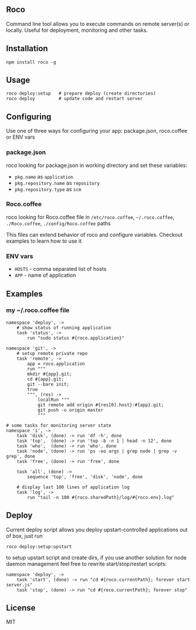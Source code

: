 ## Roco

Command line tool allows you to execute commands on remote server(s) or locally.
Useful for deployment, monitoring and other tasks.

## Installation

    npm install roco -g

## Usage

    roco deploy:setup   # prepare deploy (create directories)
    roco deploy         # update code and restart server

## Configuring

Use one of three ways for configuring your app: package.json, roco.coffee or ENV vars

### package.json

roco looking for package.json in working directory and set these variables:

- `pkg.name` as `application`
- `pkg.repository.name` as `repository`
- `pkg.repository.type` as `scm`

### Roco.coffee

roco looking for Roco.coffee file in `/etc/roco.coffee`, `~/.roco.coffee`, `./Roco.coffee`, `./config/Roco.coffee` paths

This files can extend behavior of roco and configure variables. Checkout examples to learn how to use it

### ENV vars

- `HOSTS` - comma separated list of hosts
- `APP` - name of application

## Examples

### my ~/.roco.coffee file

```coffee-script
namespace 'deploy', ->
    # show status of running application
    task 'status', ->
        run "sudo status #{roco.application}"

namespace 'git', ->
    # setup remote private repo
    task 'remote', ->
        app = roco.application
        run """
        mkdir #{app}.git;
        cd #{app}.git;
        git --bare init;
        true
        """, (res) ->
            localRun """
            git remote add origin #{res[0].host}:#{app}.git;
            git push -u origin master
            """

# some tasks for monitoring server state
namespace 'i', ->
    task 'disk', (done) -> run 'df -h', done
    task 'top',  (done) -> run 'top -b -n 1 | head -n 12', done
    task 'who',  (done) -> run 'who', done
    task 'node', (done) -> run 'ps -eo args | grep node | grep -v grep', done
    task 'free', (done) -> run 'free', done

    task 'all', (done) ->
        sequence 'top', 'free', 'disk', 'node', done

    # display last 100 lines of application log
    task 'log', ->
        run "tail -n 100 #{roco.sharedPath}/log/#{roco.env}.log"
```

## Deploy

Current deploy script allows you deploy upstart-controlled applications out of box, just run

    roco deploy:setup:upstart

to setup upstart script and create dirs, if you use another solution for node daemon management
feel free to rewrite start/stop/restart scripts:

```coffee-script
namespace 'deploy', ->
    task 'start', (done) -> run "cd #{roco.currentPath}; forever start server.js"
    task 'stop', (done) -> run "cd #{roco.currentPath}; forever stop"
```

## License

MIT
